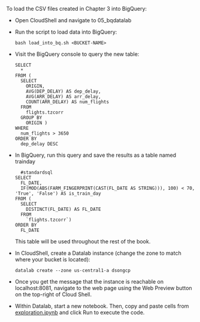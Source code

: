 To load the CSV files created in Chapter 3 into BigQuery:
* Open CloudShell and navigate to 05_bqdatalab
* Run the script to load data into BigQuery:
	```
	bash load_into_bq.sh <BUCKET-NAME>
	```
* Visit the BigQuery console to query the new table:
	```
	SELECT
	  *
	FROM (
	  SELECT
	    ORIGIN,
	    AVG(DEP_DELAY) AS dep_delay,
	    AVG(ARR_DELAY) AS arr_delay,
	    COUNT(ARR_DELAY) AS num_flights
	  FROM
	    flights.tzcorr
	  GROUP BY
	    ORIGIN )
	WHERE
	  num_flights > 3650
	ORDER BY
	  dep_delay DESC
	
	``` 
* In BigQuery, run this query and save the results as a table named trainday
	```
	  #standardsql
	SELECT
	  FL_DATE,
	  IF(MOD(ABS(FARM_FINGERPRINT(CAST(FL_DATE AS STRING))), 100) < 70, 'True', 'False') AS is_train_day
	FROM (
	  SELECT
	    DISTINCT(FL_DATE) AS FL_DATE
	  FROM
	    `flights.tzcorr`)
	ORDER BY
	  FL_DATE
	```
  This table will be used throughout the rest of the book.

* In CloudShell, create a Datalab instance (change the zone to match where your bucket is located):
	```
	datalab create --zone us-central1-a dsongcp
	```
* Once you get the message that the instance is reachable on localhost:8081, navigate to the web page using the Web Preview button on the top-right of Cloud Shell.

* Within Datalab, start a new notebook. Then, copy and paste cells from <a href="exploration.ipynb">exploration.ipynb</a> and click Run to execute the code.


